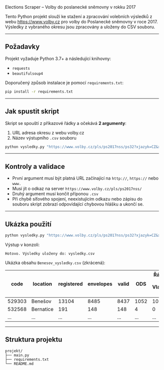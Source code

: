 Elections Scraper – Volby do poslanecké sněmovny v rokku 2017

Tento Python projekt slouží ke stažení a zpracování volebních výsledků z webu https://www.volby.cz pro volby do Poslanecké sněmovny v roce 2017. Výsledky z vybraného okresu jsou zpracovány a uloženy do CSV souboru.

---

## Požadavky

Projekt vyžaduje Python 3.7+ a následující knihovny:

- `requests`
- `beautifulsoup4`

Doporučený způsob instalace je pomocí `requirements.txt`:

```bash
pip install -r requirements.txt
```

---

## Jak spustit skript

Skript se spouští z příkazové řádky a očekává **2 argumenty**:

1. URL adresa okresu z webu volby.cz
2. Název výstupního `.csv` souboru

```bash
python vysledky.py "https://www.volby.cz/pls/ps2017nss/ps32?xjazyk=CZ&xkraj=10&xnumnuts=6203" vysledky.csv
```

---

## Kontroly a validace

- První argument musí být platná URL začínající na `http://`, `https://` nebo `www.`
- Musí jít o odkaz na server `https://www.volby.cz/pls/ps2017nss/`
- Druhý argument musí končit příponou `.csv`
- Při chybě síťového spojení, neexistujícím odkazu nebo zápisu do souboru skript zobrazí odpovídající chybovou hlášku a ukončí se.

---

## Ukázka použití

```bash
python vysledky.py "https://www.volby.cz/pls/ps2017nss/ps32?xjazyk=CZ&xkraj=2&xnumnuts=2101" Benesov_vysledky.csv
```

Výstup v konzoli:

```
Hotovo. Výsledky uloženy do: vysledky.csv
```

Ukázka obsahu `Benesov_vysledky.csv` (zkrácená):

| code   | location         | registered | envelopes | valid  | ODS      | Řád národa - Vlastenecká unie    | ... |
|--------|------------------|------------|-----------|--------|----------|----------------------------------|-----|
| 529303 | Benešov          | 13104      | 8485      | 8437   | 1052     | 10                               | ... |
| 532568 | Bernatice        | 191        | 148       | 148    | 4        | 0                                | ... |
| ...    | ...              | ...        | ...       | ...    | ...      | ...                              | ... |

---

## Struktura projektu

```
projekt/
├── main.py
├── requirements.txt
└── README.md
```


